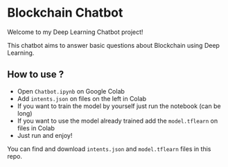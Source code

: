 # Blockchain Chatbot

Welcome to my Deep Learning Chatbot project!

This chatbot aims to answer basic questions about Blockchain using Deep Learning.

## How to use ?

- Open `Chatbot.ipynb` on Google Colab
- Add `intents.json` on files on the left in Colab
- If you want to train the model by yourself just run the notebook (can be long)
- If you want to use the model already trained add the `model.tflearn` on files in Colab
- Just run and enjoy!

You can find and download `intents.json` and `model.tflearn` files in this repo.
